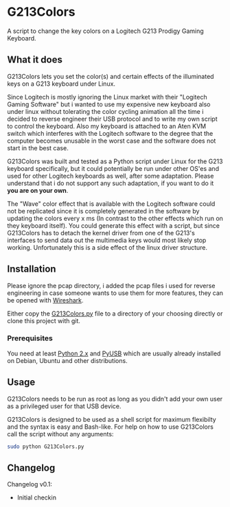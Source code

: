 # G213Colors
A script to change the key colors on a Logitech G213 Prodigy Gaming Keyboard.

## What it does
G213Colors lets you set the color(s) and certain effects of the illuminated keys on a G213 keyboard under Linux.

Since Logitech is mostly ignoring the Linux market with their "Logitech Gaming Software" but i wanted to use my expensive new keyboard also under linux without tolerating the color cycling animation all the time i decided to reverse engineer their USB protocol and to write my own script to control the keyboard. 
Also my keyboard is attached to an Aten KVM switch which interferes with the Logitech software to the degree that the computer becomes unusable in the worst case and the software does not start in the best case.

G213Colors was built and tested as a Python script under Linux for the G213 keyboard specifically, but it could potentially be run under other OS'es and used for other Logitech keyboards as well, after some adaptation. 
Please understand that i do not support any such adaptation, if you want to do it **you are on your own**.

The "Wave" color effect that is available with the Logitech software could not be replicated since it is completely generated in the software by updating the colors every x ms (In contrast to the other effects which run on they keyboard itself). You could generate this effect with a script, but since G213Colors has to detach the kernel driver from one of the G213's interfaces to send data out the multimedia keys would most likely stop working. Unfortunately this is a side effect of the linux driver structure.

## Installation
Please ignore the pcap directory, i added the pcap files i used for reverse engineering in case someone wants to use them for more features, they can be opened with [Wireshark](https://en.wikipedia.org/wiki/Wireshark).

Either copy the [G213Colors.py](https://raw.githubusercontent.com/SebiTimeWaster/G213Colors/master/G213Colors.py) file to a directory of your choosing directly or clone this project with git. 

### Prerequisites
You need at least [Python 2.x](https://www.python.org/) and [PyUSB](https://walac.github.io/pyusb/) which are usually already installed on Debian, Ubuntu and other distributions.

## Usage
G213Colors needs to be run as root as long as you didn't add your own user as a privileged user for that USB device.

G213Colors is designed to be used as a shell script for maximum flexibilty and the syntax is easy and Bash-like.
For help on how to use G213Colors call the script without any arguments:

```Bash
sudo python G213Colors.py
```

## Changelog
Changelog v0.1:
* Initial checkin
